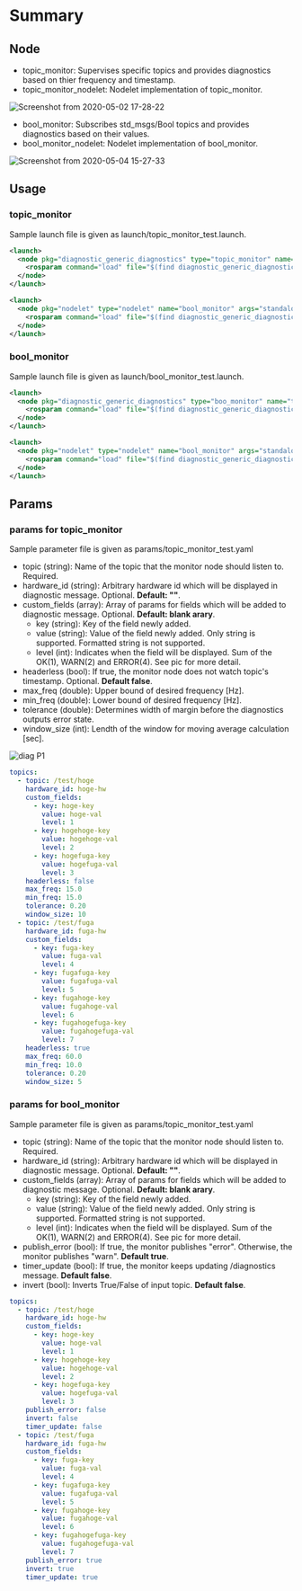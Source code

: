 # Summary

## Node

- topic_monitor: Supervises specific topics and provides diagnostics based on thier frequency and timestamp.
- topic_monitor_nodelet: Nodelet implementation of topic_monitor.

![Screenshot from 2020-05-02 17-28-22](https://user-images.githubusercontent.com/22934528/80859281-5ceb5400-8c9a-11ea-8e3d-a2ac3a86d7b5.png)

- bool_monitor: Subscribes std_msgs/Bool topics and provides diagnostics based on their values.
- bool_monitor_nodelet: Nodelet implementation of bool_monitor.

![Screenshot from 2020-05-04 15-27-33](https://user-images.githubusercontent.com/22934528/80940868-e1b1ab80-8e1b-11ea-98fd-a1d3937b5054.png)

## Usage

### topic_monitor

Sample launch file is given as launch/topic_monitor_test.launch.

```xml
<launch>
  <node pkg="diagnostic_generic_diagnostics" type="topic_monitor" name="test_monitor" output="screen">
    <rosparam command="load" file="$(find diagnostic_generic_diagnostics)/params/topic_monitor_test.yaml"/>
  </node>
</launch>
```

```xml
<launch>
  <node pkg="nodelet" type="nodelet" name="bool_monitor" args="standalone diagnostic_generic_diagnostics/TopicMonitorNodelet" output="screen">
    <rosparam command="load" file="$(find diagnostic_generic_diagnostics)/params/topic_monitor_test.yaml"/>
  </node>
</launch>
```

### bool_monitor

Sample launch file is given as launch/bool_monitor_test.launch.

```xml
<launch>
  <node pkg="diagnostic_generic_diagnostics" type="boo_monitor" name="test_monitor" output="screen">
    <rosparam command="load" file="$(find diagnostic_generic_diagnostics)/params/boo_monitor_test.yaml"/>
  </node>
</launch>
```

```xml
<launch>
  <node pkg="nodelet" type="nodelet" name="bool_monitor" args="standalone diagnostic_generic_diagnostics/BoolMonitorNodelet" output="screen">
    <rosparam command="load" file="$(find diagnostic_generic_diagnostics)/params/bool_monitor_test.yaml"/>
  </node>
</launch>
```

## Params

### params for topic_monitor

Sample parameter file is given as params/topic_monitor_test.yaml

- topic (string): Name of the topic that the monitor node should listen to. Required.
- hardware_id (string): Arbitrary hardware id which will be displayed in diagnostic message. Optional. **Default: ""**.
- custom_fields (array): Array of params for fields which will be added to diagnostic message. Optional. **Default: blank arary**.
  - key (string): Key of the field newly added.
  - value (string): Value of the field newly added. Only string is supported. Formatted string is not supported.
  - level (int): Indicates when the field will be displayed. Sum of the OK(1), WARN(2) and ERROR(4). See pic for more detail.
- headerless (bool): If true, the monitor node does not watch topic's timestamp. Optional. **Default false**.
- max_freq (double): Upper bound of desired frequency [Hz].
- min_freq (double): Lower bound of desired frequency [Hz].
- tolerance (double): Determines width of margin before the diagnostics outputs error state.
- window_size (int): Lendth of the window for moving average calculation [sec].

![diag P1](https://user-images.githubusercontent.com/22934528/80859252-1eee3000-8c9a-11ea-9bf2-1eb89134d215.png)

```yaml
topics:
  - topic: /test/hoge
    hardware_id: hoge-hw
    custom_fields:
      - key: hoge-key
        value: hoge-val
        level: 1
      - key: hogehoge-key
        value: hogehoge-val
        level: 2
      - key: hogefuga-key
        value: hogefuga-val
        level: 3
    headerless: false
    max_freq: 15.0
    min_freq: 15.0
    tolerance: 0.20
    window_size: 10
  - topic: /test/fuga
    hardware_id: fuga-hw
    custom_fields:
      - key: fuga-key
        value: fuga-val
        level: 4
      - key: fugafuga-key
        value: fugafuga-val
        level: 5
      - key: fugahoge-key
        value: fugahoge-val
        level: 6
      - key: fugahogefuga-key
        value: fugahogefuga-val
        level: 7
    headerless: true
    max_freq: 60.0
    min_freq: 10.0
    tolerance: 0.20
    window_size: 5
```

### params for bool_monitor

Sample parameter file is given as params/topic_monitor_test.yaml

- topic (string): Name of the topic that the monitor node should listen to. Required.
- hardware_id (string): Arbitrary hardware id which will be displayed in diagnostic message. Optional. **Default: ""**.
- custom_fields (array): Array of params for fields which will be added to diagnostic message. Optional. **Default: blank arary**.
  - key (string): Key of the field newly added.
  - value (string): Value of the field newly added. Only string is supported. Formatted string is not supported.
  - level (int): Indicates when the field will be displayed. Sum of the OK(1), WARN(2) and ERROR(4). See pic for more detail.
- publish_error (bool): If true, the monitor publishes "error". Otherwise, the monitor publishes "warn". **Default true**.
- timer_update (bool): If true, the monitor keeps updating /diagnostics message. **Default false**.
- invert (bool): Inverts True/False of input topic. **Default false**.

```yaml
topics:
  - topic: /test/hoge
    hardware_id: hoge-hw
    custom_fields:
      - key: hoge-key
        value: hoge-val
        level: 1
      - key: hogehoge-key
        value: hogehoge-val
        level: 2
      - key: hogefuga-key
        value: hogefuga-val
        level: 3
    publish_error: false
    invert: false
    timer_update: false
  - topic: /test/fuga
    hardware_id: fuga-hw
    custom_fields:
      - key: fuga-key
        value: fuga-val
        level: 4
      - key: fugafuga-key
        value: fugafuga-val
        level: 5
      - key: fugahoge-key
        value: fugahoge-val
        level: 6
      - key: fugahogefuga-key
        value: fugahogefuga-val
        level: 7
    publish_error: true
    invert: true
    timer_update: true
```
